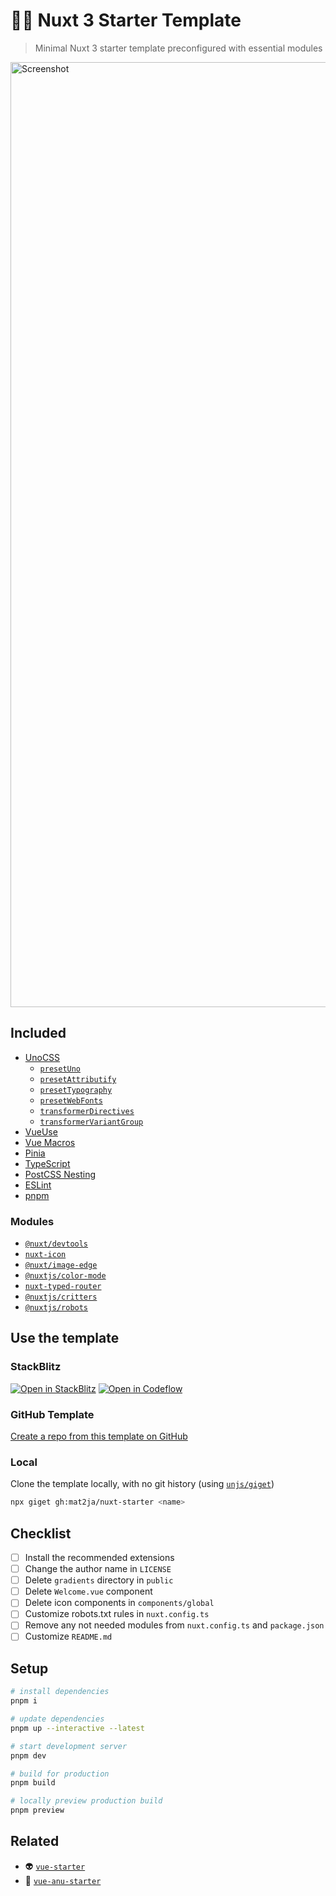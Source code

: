 # 🧚🏻 Nuxt 3 Starter Template

> Minimal Nuxt 3 starter template preconfigured with essential modules

<a href="https://nuxt-starter-iota.vercel.app">
  <img width="1512" alt="Screenshot" src="https://user-images.githubusercontent.com/46557266/215290984-bbdf7179-05f9-424a-8ec2-febaffceda66.png">
</a>

## Included
- [UnoCSS](https://github.com/unocss/unocss)
  - [`presetUno`](https://github.com/unocss/unocss/tree/main/packages/preset-uno)
  - [`presetAttributify`](https://github.com/unocss/unocss/tree/main/packages/preset-attributify)
  - [`presetTypography`](https://github.com/unocss/unocss/tree/main/packages/preset-typography)
  - [`presetWebFonts`](https://github.com/unocss/unocss/tree/main/packages/preset-web-fonts)
  - [`transformerDirectives`](https://github.com/unocss/unocss/tree/main/packages/transformer-directives)
  - [`transformerVariantGroup`](https://github.com/unocss/unocss/tree/main/packages/transformer-variant-group)
- [VueUse](https://vueuse.org/)
- [Vue Macros](https://vue-macros.sxzz.moe/)
- [Pinia](https://pinia.vuejs.org/)
- [TypeScript](https://www.typescriptlang.org/)
- [PostCSS Nesting](https://github.com/csstools/postcss-plugins/tree/main/plugins/postcss-nesting)
- [ESLint](https://github.com/antfu/eslint-config)
- [pnpm](https://pnpm.io/)

### Modules
- [`@nuxt/devtools`](https://nuxt.com/modules/devtools)
- [`nuxt-icon`](https://github.com/nuxt-modules/icon)
- [`@nuxt/image-edge`](https://v1.image.nuxtjs.org/get-started)
- [`@nuxtjs/color-mode`](https://color-mode.nuxtjs.org/)
- [`nuxt-typed-router`](https://nuxt-typed-router.vercel.app/)
- [`@nuxtjs/critters`](https://github.com/nuxt-modules/critters)
- [`@nuxtjs/robots`](https://nuxt.com/modules/robots)

## Use the template

### StackBlitz

[![Open in StackBlitz](https://developer.stackblitz.com/img/open_in_stackblitz.svg)](https://stackblitz.com/github/mat2ja/nuxt-starter)
[![Open in Codeflow](https://developer.stackblitz.com/img/open_in_codeflow.svg)](https://pr.new/mat2ja/nuxt-starter)

### GitHub Template
[Create a repo from this template on GitHub](https://github.com/mat2ja/vue-starter/generate)

### Local
Clone the template locally, with no git history (using [`unjs/giget`](https://github.com/unjs/giget))

```bash
npx giget gh:mat2ja/nuxt-starter <name>
```

## Checklist

- [ ] Install the recommended extensions
- [ ] Change the author name in `LICENSE`
- [ ] Delete `gradients` directory in `public`
- [ ] Delete `Welcome.vue` component
- [ ] Delete icon components in `components/global`
- [ ] Customize robots.txt rules in `nuxt.config.ts`
- [ ] Remove any not needed modules from `nuxt.config.ts` and `package.json`
- [ ] Customize `README.md`

## Setup

```bash
# install dependencies
pnpm i

# update dependencies
pnpm up --interactive --latest

# start development server
pnpm dev

# build for production
pnpm build

# locally preview production build
pnpm preview
```

## Related

- 👽 [`vue-starter`](https://github.com/mat2ja/vue-starter)
- 🔮 [`vue-anu-starter`](https://github.com/mat2ja/vue-anu-starter)
